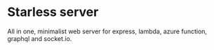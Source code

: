 # Starless server

All in one, minimalist web server for express, lambda, azure function, graphql and socket.io.
